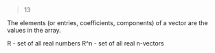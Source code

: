 
>13

The elements (or entries, coefficients, components) of a vector are the values in the
array.

R - set of all real numbers
R^n - set of all real n-vectors
 
